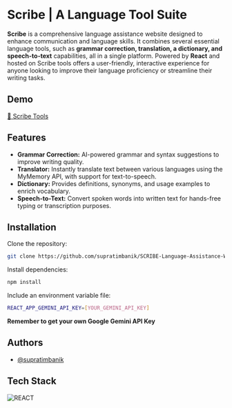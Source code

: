 # Scribe | A Language Tool Suite

**Scribe** is a comprehensive language assistance website designed to enhance communication and language skills. It combines several essential language tools, such as **grammar correction, translation, a dictionary, and speech-to-text** capabilities, all in a single platform. Powered by **React** and hosted on Scribe tools offers a user-friendly, interactive experience for anyone looking to improve their language proficiency or streamline their writing tasks.

## Demo

[🔗 Scribe Tools](https://scribetools.netlify.app/)

## Features

- **Grammar Correction:** AI-powered grammar and syntax suggestions to improve writing quality.
- **Translator:** Instantly translate text between various languages using the MyMemory API, with support for text-to-speech.
- **Dictionary:** Provides definitions, synonyms, and usage examples to enrich vocabulary.
- **Speech-to-Text:** Convert spoken words into written text for hands-free typing or transcription purposes.

## Installation

Clone the repository:

```bash
git clone https://github.com/supratimbanik/SCRIBE-Language-Assistance-Website.git
```

Install dependencies:

```bash
npm install
```

Include an environment variable file:

```bash
REACT_APP_GEMINI_API_KEY=[YOUR_GEMINI_API_KEY]
```

**Remember to get your own Google Gemini API Key**

## Authors

- [@supratimbanik](https://github.com/supratimbanik)

## Tech Stack

![REACT](https://shields.io/badge/react-black?logo=react&style=for-the-badge)
